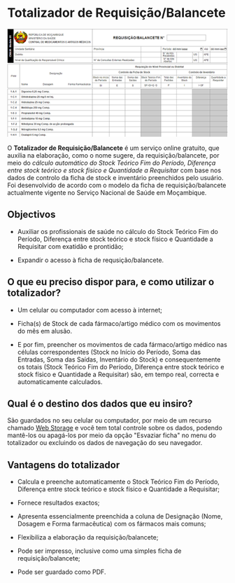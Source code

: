 # Totalizador de Requisição/Balancete

![Trecho do Totalizador de Requisição/Balancete](imagens/requisicao-balancete.png)

O **Totalizador de Requisição/Balancete** é um serviço online gratuito, que auxilia na elaboração, como o nome sugere, da requisição/balancete, por meio do *cálculo automático do Stock Teórico Fim do Período, Diferença entre stock teórico e stock físico e Quantidade a Requisitar* com base nos dados de controlo da ficha de stock e inventário preenchidos pelo usuário. Foi desenvolvido de acordo com o modelo da ficha de requisição/balancete actualmente vigente no Serviço Nacional de Saúde em Moçambique.


## Objectivos

* Auxiliar os profissionais de saúde no cálculo do Stock Teórico Fim do Período, Diferença entre stock teórico e stock físico e Quantidade a Requisitar com exatidão e prontidão;

* Expandir o acesso à ficha de requsição/balancete.


## O que eu preciso dispor para, e como utilizar o totalizador?

* Um celular ou computador com acesso à internet;

* Ficha(s) de Stock de cada fármaco/artigo médico com os movimentos do mês em alusão.

* E por fim, preencher os movimentos de cada fármaco/artigo médico nas células correspondentes (Stock no Início do Período, Soma das Entradas, Soma das Saídas, Inventário do Stock) e consequentemente os totais (Stock Teórico Fim do Período, Diferença entre stock teórico e stock físico e Quantidade a Requisitar) são, em tempo real, correcta e automaticamente calculados.

## Qual é o destino dos dados que eu insiro?

São guardados no seu celular ou computador, por meio de um recurso chamado [Web Storage](https://developer.mozilla.org/pt-BR/docs/Web/API/Web_Storage_API) e você tem total controle sobre os dados, podendo mantê-los ou apagá-los por meio da opção "Esvaziar ficha" no menu do totalizador ou excluindo os dados de navegação do seu navegador.


## Vantagens do totalizador

* Calcula e preenche automaticamente o Stock Teórico Fim do Período, Diferença entre stock teórico e stock físico e Quantidade a Requisitar;

* Fornece resultados exactos;

* Apresenta essencialmente preenchida a coluna de Designação (Nome, Dosagem e Forma farmacêutica) com os fármacos mais comuns;

* Flexibiliza a elaboração da requisição/balancete;

* Pode ser impresso, inclusive como uma simples ficha de requisição/balancete;

* Pode ser guardado como PDF.